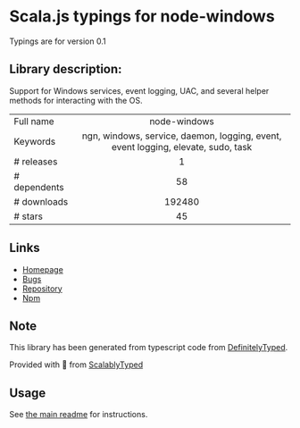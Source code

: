 
# Scala.js typings for node-windows

Typings are for version 0.1

## Library description:
Support for Windows services, event logging, UAC, and several helper methods for interacting with the OS.

|                    |                 |
| ------------------ | :-------------: |
| Full name          | node-windows |
| Keywords           | ngn, windows, service, daemon, logging, event, event logging, elevate, sudo, task |
| # releases         | 1 |
| # dependents       | 58 |
| # downloads        | 192480 |
| # stars            | 45 |

## Links
- [Homepage](https://github.com/coreybutler/node-windows#readme)
- [Bugs](https://github.com/coreybutler/node-windows/issues)
- [Repository](https://github.com/coreybutler/node-windows)
- [Npm](https://www.npmjs.com/package/node-windows)
    


## Note
This library has been generated from typescript code from [DefinitelyTyped](https://definitelytyped.org).

Provided with :purple_heart: from [ScalablyTyped](https://github.com/oyvindberg/ScalablyTyped)

## Usage
See [the main readme](../../readme.md) for instructions.


